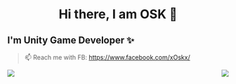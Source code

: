 <h1 align="center">
Hi there, I am OSK 👋
</h1>


## I'm Unity Game Developer ✨

> 📫 Reach me with FB: https://www.facebook.com/xOskx/
> 
> <img align="right" src="https://github-readme-stats.vercel.app/api?username=O-S-K&show_icons=true&icon_color=CE1D2D&text_color=718096&bg_color=ffffff&hide_title=true" />
[![](https://github-readme-stats.vercel.app/api/wakatime?username=baba_s&langs_count=10)](https://github.com/O-S-K/github-readme-stats)
  
